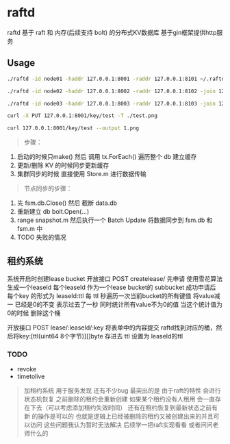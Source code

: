 # raftd
raftd 基于 raft 和 内存(后续支持 bolt) 的分布式KV数据库 基于gin框架提供http服务

## Usage

``` sh
./raftd -id node01 -haddr 127.0.0.1:8001 -raddr 127.0.0.1:8101 ~/.raftd01

./raftd -id node02 -haddr 127.0.0.1:8002 -raddr 127.0.0.1:8102 -join 127.0.0.1:8001 ~/.raftd02

./raftd -id node03 -haddr 127.0.0.1:8003 -raddr 127.0.0.1:8103 -join 127.0.0.1:8001 ~/.raftd03
```

``` sh
curl -X PUT 127.0.0.1:8001/key/test -T ./test.png

curl 127.0.0.1:8001/key/test --output 1.png
```


> 步骤：

1. 启动的时候只make() 然后 调用 tx.ForEach() 遍历整个 db 建立缓存
2. 更新/删除 KV 的时候同步更新缓存
3. 集群同步的时候 直接使用 Store.m 进行数据传输

> 节点同步的步骤：

1. 先 fsm.db.Close() 然后 截断 data.db
2. 重新建立 db bolt.Open(...)
3. range snapshot.m 然后执行一个 Batch Update 将数据同步到 fsm.db 和 fsm.m 中
4. TODO 失败的情况

## 租约系统
系统开启时创建lease bucket
开放接口 POST createlease/ 先申请 使用雪花算法生成一个leaseId 每个leaseId 作为一个lease bucket的 subbucket
成功申请后 每个key 的形式为 leaseId:ttl 每 ttl 秒遍历一次当前bucket的所有键值 将value减一 已经是0的不变 表示过去了一秒 同时统计所有value不为0的值 当这个统计值为0的时候 删除这个桶

开放接口 POST lease/:leaseId/:key 将表单中的内容提交 raftd找到对应的桶，然后将key:[ttl(uint64 8个字节)][]byte 存进去 ttl 设置为 leaseId的ttl

### TODO
- revoke
- timetolive

> 加租约系统 用于服务发现 还有不少bug 最突出的是 由于raft的特性 会进行状态机恢复 之前删除的租约会重新创建 如果某个租约没有人租用 会一直存在下去（可以考虑添加租约失效时间） 还有在租约恢复到最新状态之前有新 的操作是可以的 也就是逻辑上已经被删除的租约又被创建出来的并且可以访问 这些问题我认为暂时无法解决 后续学一把raft实现看看 或者问问老师什么的
